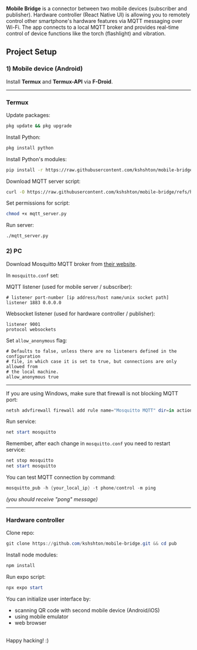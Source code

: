 **Mobile Bridge** is a connector between two mobile devices (subscriber and publisher). Hardware controller (React Native UI) is allowing you to remotely control other smartphone's hardware features via MQTT messaging over Wi-Fi. The app connects to a local MQTT broker and provides real-time control of device functions like the torch (flashlight) and vibration.

## Project Setup

### 1) Mobile device (Android)

Install **Termux** and **Termux-API** via **F-Droid**.

---

### Termux

Update packages:

```bash
pkg update && pkg upgrade
```

Install Python:

```bash
pkg install python
```

Install Python's modules:

```bash
pip install -r https://raw.githubusercontent.com/kshshton/mobile-bridge/refs/heads/main/sub/requirements.txt
```

Download MQTT server script:

```bash
curl -O https://raw.githubusercontent.com/kshshton/mobile-bridge/refs/heads/main/sub/mqtt_server.py
```

Set permissions for script:

```bash
chmod +x mqtt_server.py
```

Run server:

```bash
./mqtt_server.py
```


### 2) PC

Download Mosquitto MQTT broker from [their website](https://mosquitto.org/download/).

In `mosquitto.conf` set:

MQTT listener (used for mobile server / subscriber):

```text
# listener port-number [ip address/host name/unix socket path]
listener 1883 0.0.0.0
```

Websocket listener (used for hardware controller / publisher):

```text
listener 9001
protocol websockets
```

Set `allow_anonymous` flag:

```text
# Defaults to false, unless there are no listeners defined in the configuration
# file, in which case it is set to true, but connections are only allowed from
# the local machine.
allow_anonymous true
```

---

If you are using Windows, make sure that firewall is not blocking MQTT port:

```powershell
netsh advfirewall firewall add rule name="Mosquitto MQTT" dir=in action=allow protocol=TCP localport=1883
```

Run service:

```powershell
net start mosquitto
```

Remember, after each change in `mosquitto.conf` you need to restart service:

```powershell
net stop mosquitto
net start mosquitto
```

You can test MQTT connection by command:

```powershell
mosquitto_pub -h {your_local_ip} -t phone/control -m ping
```

*(you should receive "pong" message)*

---

### Hardware controller

Clone repo:

```powershell
git clone https://github.com/kshshton/mobile-bridge.git && cd pub
```

Install node modules:

```powershell
npm install
```

Run expo script:
```powershell
npx expo start
```

You can initialize user interface by:
- scanning QR code with second mobile device (Android/iOS)
- using mobile emulator
- web browser

<br>
Happy hacking! :)
